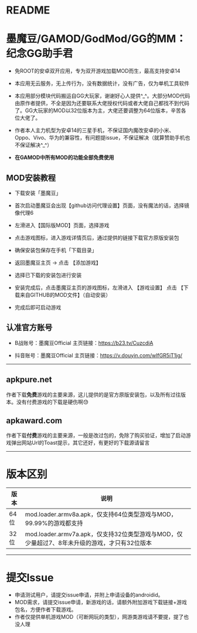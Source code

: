 README
===========================

# 墨魔豆/GAMOD/GodMod/GG的MM：纪念GG助手君

* 免ROOT的安卓双开应用，专为双开游戏加载MOD而生，最高支持安卓14

* 本应用无云服务，无上传行为，没有数据统计，没有广告，仅为单机工具软件

* 本应用部分模块代码搬运自GG大玩家，谢谢好心人提供^_^。大部分MOD代码由原作者提供，不全是因为还要联系大佬授权代码或者大佬自己都找不到代码了。GG大玩家的MOD以32位版本为主，大佬还要调整为64位版本，辛苦各位大佬了。

* 作者本人主力机型为安卓14的三星手机，不保证国内魔改安卓的小米、Oppo、Vivo、华为的兼容性，有问题提issue，不保证解决（就算赞助手机也不保证解决^_^）

* **在GAMOD中所有MOD的功能全部免费使用**

## MOD安装教程

* 下载安装「墨魔豆」

* 首次启动墨魔豆会出现【github访问代理设置】页面，没有魔法的话，选择镜像代理6

* 左滑进入【国际版MOD】页面，选择游戏

* 点击游戏图标，进入游戏详情页后，通过提供的链接下载官方原版安装包

* 确保安装包保存在手机「下载目录」

* 返回墨魔豆主页 → 点击 【添加游戏】

* 选择已下载的安装包进行安装

* 安装完成后，点击墨魔豆主页的游戏图标，左滑进入 【游戏设置】 点击 【下载来自GITHUB的MOD文件】（自动安装）

* 完成后即可启动游戏

## 认准官方账号

* B战账号：墨魔豆Official 主页链接：https://b23.tv/CuzcdiA

* 抖音账号：墨魔豆Official 主页链接：https://v.douyin.com/wlfGR5iT1jg/ 

****

## apkpure.net
作者下载**免费**游戏的主要来源，这儿提供的是官方原版安装包，以及所有过往版本。没有付费游戏的下载是硬伤啊😓
## apkaward.com
作者下载**付费**游戏的主要来源，一般是改过包的，免除了购买验证，增加了启动游戏弹出网站Url的Toast提示，其它还好，有更好的下载源请留言

**** 

# 版本区别
| 版本 |  说明 |
| --------- | --------|
| 64位  |  mod.loader.armv8a.apk，仅支持64位类型游戏与MOD，99.99%的游戏都支持 |
| 32位  |  mod.loader.armv7a.apk，仅支持32位类型游戏与MOD，仅少量超过7、8年未升级的游戏，才只有32位版本 |

****
# 提交Issue

* 申请测试用户，请提交issue申请，并附上申请设备的androidid。
* MOD需求，请提交issue申请，新游戏的话，请额外附加游戏下载链接+游戏包名，方便作者下载游戏。
* 作者仅提供单机游戏MOD（可断网玩的类型），网游类游戏请不要提，提了也没人理
